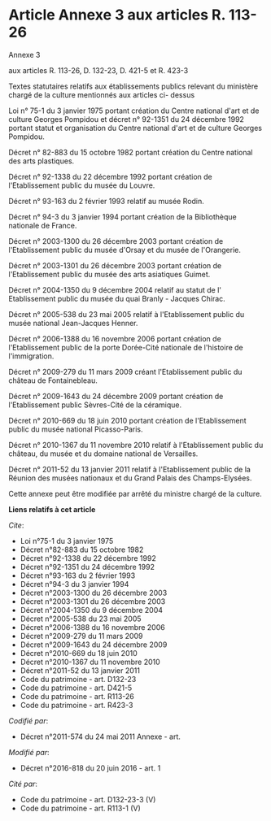# Article Annexe 3 aux articles R. 113-26

Annexe 3 

aux articles R. 113-26, D. 132-23, D. 421-5 et R. 423-3

Textes statutaires relatifs aux établissements publics relevant du ministère chargé de la culture mentionnés aux articles ci-
dessus 

Loi n° 75-1 du 3 janvier 1975 portant création du Centre national d'art et de culture Georges Pompidou et décret n° 92-1351
du 24 décembre 1992 portant statut et organisation du Centre national d'art et de culture Georges Pompidou. 

Décret n° 82-883 du 15 octobre 1982 portant création du Centre national des arts plastiques. 

Décret n° 92-1338 du 22 décembre 1992 portant création de l'Etablissement public du musée du Louvre. 

Décret n° 93-163 du 2 février 1993 relatif au musée Rodin. 

Décret n° 94-3 du 3 janvier 1994 portant création de la Bibliothèque nationale de France. 

Décret n° 2003-1300 du 26 décembre 2003 portant création de l'Etablissement public du musée d'Orsay et du musée de
l'Orangerie. 

Décret n° 2003-1301 du 26 décembre 2003 portant création de l'Etablissement public du musée des arts asiatiques Guimet. 

Décret n° 2004-1350 du 9 décembre 2004 relatif au statut de l'      Etablissement public du musée du quai Branly - Jacques
Chirac. 

Décret n° 2005-538 du 23 mai 2005 relatif à l'Etablissement public du musée national Jean-Jacques Henner. 

Décret n° 2006-1388 du 16 novembre 2006 portant création de l'Etablissement public de la porte Dorée-Cité nationale de
l'histoire de l'immigration. 

Décret n° 2009-279 du 11 mars 2009 créant l'Etablissement public du château de Fontainebleau. 

Décret n° 2009-1643 du 24 décembre 2009 portant création de l'Etablissement public Sèvres-Cité de la céramique. 

Décret n° 2010-669 du 18 juin 2010 portant création de l'Etablissement public du musée national Picasso-Paris. 

Décret n° 2010-1367 du 11 novembre 2010 relatif à l'Etablissement public du château, du musée et du domaine national de
Versailles. 

Décret n° 2011-52 du 13 janvier 2011 relatif à l'Etablissement public de la Réunion des musées nationaux et du Grand Palais
des Champs-Elysées. 

Cette annexe peut être modifiée par arrêté du ministre chargé de la culture.

**Liens relatifs à cet article**

_Cite_:

  - Loi n°75-1 du 3 janvier 1975
  - Décret n°82-883 du 15 octobre 1982
  - Décret n°92-1338 du 22 décembre 1992
  - Décret n°92-1351 du 24 décembre 1992
  - Décret n°93-163 du 2 février 1993
  - Décret n°94-3 du 3 janvier 1994
  - Décret n°2003-1300 du 26 décembre 2003
  - Décret n°2003-1301 du 26 décembre 2003
  - Décret n°2004-1350 du 9 décembre 2004
  - Décret n°2005-538 du 23 mai 2005
  - Décret n°2006-1388 du 16 novembre 2006
  - Décret n°2009-279 du 11 mars 2009
  - Décret n°2009-1643 du 24 décembre 2009
  - Décret n°2010-669 du 18 juin 2010
  - Décret n°2010-1367 du 11 novembre 2010
  - Décret n°2011-52 du 13 janvier 2011
  - Code du patrimoine - art. D132-23
  - Code du patrimoine - art. D421-5
  - Code du patrimoine - art. R113-26
  - Code du patrimoine - art. R423-3

_Codifié par_:

  - Décret n°2011-574 du 24 mai 2011 Annexe - art.

_Modifié par_:

  - Décret n°2016-818 du 20 juin 2016 - art. 1

_Cité par_:

  - Code du patrimoine - art. D132-23-3 (V)
  - Code du patrimoine - art. R113-1 (V)
